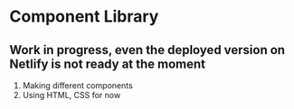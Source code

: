 # Component Library

## Work in progress, even the deployed version on Netlify is not ready at the moment

1. Making different components
2. Using HTML, CSS for now
